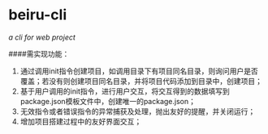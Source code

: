 # beiru-cli
*a cli for web project*

####需实现功能：
1. 通过调用init指令创建项目，如调用目录下有项目同名目录，则询问用户是否覆盖；若没有则创建项目同名目录，并将项目代码添加到目录中，创建项目；
2. 基于用户调用的init指令，进行用户交互，将交互得到的数据填写到package.json模板文件中，创建唯一的package.json；
3. 无效指令或者错误指令的异常捕获及处理，抛出友好的提醒，并关闭运行；
4. 增加项目搭建过程中的友好界面交互；
